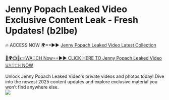 # Jenny Popach Leaked Video Exclusive Content Leak - Fresh Updates! (b2lbe)

🔥 ACCESS NOW 🌍==►► <a href="https://tinyurl.com/kvy9nzfs" rel="nofollow">Jenny Popach Leaked Video Latest Collection</a>
<br><br>
[🔴🌍📺📱👉WA𝚃CH Now==►► CLICK HERE TO Jenny Popach Leaked Video 𝚆𝙰𝚃𝙲𝙷 NOW](https://tinyurl.com/kvy9nzfs)
<br><br>
Unlock Jenny Popach Leaked Video's private videos and photos today! Dive into the newest 2025 content updates and explore exclusive material you won’t find anywhere else.
<br>
<a href="https://tinyurl.com/kvy9nzfs" rel="nofollow" data-target="animated-image.originalLink"><img src="https://camo.githubusercontent.com/8a4f000d20f83aca3bf7ec5f350d767afa0574a8a352519fd8cfa583a6f93a33/68747470733a2f2f692e696d6775722e636f6d2f644a486b345a712e676966" data-canonical-src="https://i.imgur.com/dJHk4Zq.gif" style="max-width: 100%; display: inline-block;" data-target="animated-image.originalImage"></a>
<br>
